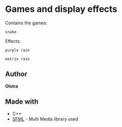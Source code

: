 # Games and display effects

Contains the games:
```
snake
```

Effects:
```
purple rain
```
```
matrix rain
```

## Author
**Olstra**

## Made with 
* C++
* [SFML](https://www.sfml-dev.org/faq.php#grl-whatis) - Multi Media library used
